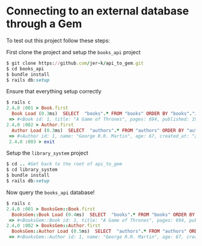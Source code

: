 # Connecting to an external database through a Gem
To test out this project follow these steps:

First clone the project and setup the `books_api` project
```ruby
$ git clone https://github.com/jer-k/api_to_gem.git
$ cd books_api
$ bundle install
$ rails db:setup
```

Ensure that everything setup correctly
```ruby
$ rails c
2.4.0 :001 > Book.first
  Book Load (0.3ms)  SELECT  "books".* FROM "books" ORDER BY "books"."id" ASC LIMIT $1  [["LIMIT", 1]]
 => #<Book id: 1, title: "A Game of Thrones", pages: 694, published: 1996, author_id: 1, created_at: "2018-02-21 03:08:15", updated_at: "2018-02-21 03:08:15"> 
2.4.0 :002 > Author.first
  Author Load (0.3ms)  SELECT  "authors".* FROM "authors" ORDER BY "authors"."id" ASC LIMIT $1  [["LIMIT", 1]]
 => #<Author id: 1, name: "George R.R. Martin", age: 67, created_at: "2018-02-21 03:08:15", updated_at: "2018-02-21 03:08:15">
 2.4.0 :003 > exit
```

Setup the `library_system` project
```ruby
$ cd .. #Get back to the root of api_to_gem
$ cd library_system
$ bundle install
$ rails db:setup
```

Now query the `books_api` database!
```ruby
$ rails c
2.4.0 :001 > BooksGem::Book.first
  BooksGem::Book Load (0.4ms)  SELECT  "books".* FROM "books" ORDER BY "books"."id" ASC LIMIT $1  [["LIMIT", 1]]
 => #<BooksGem::Book id: 1, title: "A Game of Thrones", pages: 694, published: 1996, author_id: 1, created_at: "2018-02-21 03:08:15", updated_at: "2018-02-21 03:08:15"> 
2.4.0 :002 > BooksGem::Author.first
  BooksGem::Author Load (0.5ms)  SELECT  "authors".* FROM "authors" ORDER BY "authors"."id" ASC LIMIT $1  [["LIMIT", 1]]
 => #<BooksGem::Author id: 1, name: "George R.R. Martin", age: 67, created_at: "2018-02-21 03:08:15", updated_at: "2018-02-21 03:08:15"> 
```
